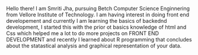 Hello there! I am  Smriti Jha, pursuing Betch Computer Science Enginnering from Vellore Institute of Technology.
I am having interest in doing front end developement and currently I am learning the basics of backednd development, I started this with the prior ot basics knowledge of html and Css which helped me a lot to do more projects on FRONT END DEVELOPMENT and recently I  learned about R programming that concludes about the statastical analysis and graphical representation of your data.
